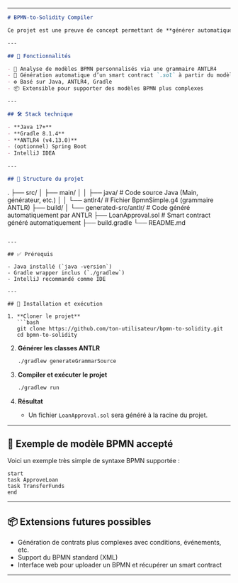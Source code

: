
---

```markdown
# BPMN-to-Solidity Compiler

Ce projet est une preuve de concept permettant de **générer automatiquement du code Solidity** (smart contracts) à partir de **modèles BPMN simplifiés**, en utilisant **ANTLR4** pour le parsing et **Java** pour la génération du code.

---

## 🚀 Fonctionnalités

- 🔁 Analyse de modèles BPMN personnalisés via une grammaire ANTLR4
- 🧠 Génération automatique d’un smart contract `.sol` à partir du modèle
- ⚙️ Basé sur Java, ANTLR4, Gradle
- 📦 Extensible pour supporter des modèles BPMN plus complexes

---

## 🛠️ Stack technique

- **Java 17+**
- **Gradle 8.1.4**
- **ANTLR4 (v4.13.0)**
- (optionnel) Spring Boot
- IntelliJ IDEA

---

## 📁 Structure du projet

```
.
├── src/
│   ├── main/
│   │   ├── java/                 # Code source Java (Main, générateur, etc.)
│   │   └── antlr4/               # Fichier BpmnSimple.g4 (grammaire ANTLR)
├── build/
│   └── generated-src/antlr/     # Code généré automatiquement par ANTLR
├── LoanApproval.sol             # Smart contract généré automatiquement
├── build.gradle
└── README.md
```

---

## ✅ Prérequis

- Java installé (`java -version`)
- Gradle wrapper inclus (`./gradlew`)
- IntelliJ recommandé comme IDE

---

## 🔧 Installation et exécution

1. **Cloner le projet**
   ```bash
   git clone https://github.com/ton-utilisateur/bpmn-to-solidity.git
   cd bpmn-to-solidity
````

2. **Générer les classes ANTLR**

   ```bash
   ./gradlew generateGrammarSource
   ```

3. **Compiler et exécuter le projet**

   ```bash
   ./gradlew run
   ```

4. **Résultat**

    * Un fichier `LoanApproval.sol` sera généré à la racine du projet.

---

## 🧩 Exemple de modèle BPMN accepté

Voici un exemple très simple de syntaxe BPMN supportée :

```bpmn
start
task ApproveLoan
task TransferFunds
end
```

---

## 📦 Extensions futures possibles

* Génération de contrats plus complexes avec conditions, événements, etc.
* Support du BPMN standard (XML)
* Interface web pour uploader un BPMN et récupérer un smart contract
****
